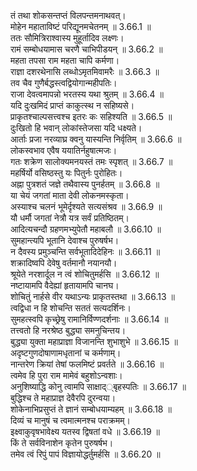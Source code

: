 

  
तं तथा शोकसन्तप्तं विलपन्तमनाथवत्।  
मोहेन महाताविष्टं परिद्यूनमचेतनम् ॥ 3.66.1 ॥   
ततः सौमित्रिराश्वास्य मुहूर्तादिव लक्ष्णः।  
रामं सम्बोधयामास चरणै चाभिपीडयन् ॥ 3.66.2 ॥   
महता तपसा राम महता चापि कर्मणा।  
राज्ञा दशरथेनासि लब्धोऽमृतमिवामरैः ॥ 3.66.3 ॥   
तव चैव गुणैर्बद्धस्त्वद्वियोगान्महीपतिः।  
राजा देवत्वमापन्नो भरतस्य यथा श्रुतम् ॥ 3.66.4 ॥   
यदि दुःखमिदं प्राप्तं काकुत्स्थ न सहिष्यसे।  
प्राकृतश्चाल्पसत्त्वश्च इतरः कः सहिश्यति ॥ 3.66.5 ॥   
दुःखितो हि भवान् लोकांस्तेजसा यदि धक्ष्यते।  
आर्ताः प्रजा नरव्याघ्र क्वनु यास्यन्ति निर्वृतिम् ॥ 3.66.6 ॥   
लोकस्वभाव एवैष ययातिर्नहुषात्मजः।  
गतः शक्रेण सालोक्यमनयस्तं तमः स्पृशत् ॥ 3.66.7 ॥   
महर्षिर्यो वसिष्ठस्तु यः पितुर्नः पुरोहितः।  
अह्ना पुत्रशतं जज्ञे तथैवास्य पुनर्हतम् ॥ 3.66.8 ॥   
या चेयं जगतां माता देवी लोकनमस्कृता।  
अस्याश्च चलनं भूमेर्दृश्यते सत्यसंश्रव ॥ 3.66.9 ॥   
यौ धर्मौ जगतां नेत्रौ यत्र सर्वं प्रतिष्ठितम्।  
आदित्यचन्दौ ग्रहणमभ्युपेतौ महाबलौ ॥ 3.66.10 ॥   
सुमहान्त्यपि भूतानि देवाश्च पुरुषर्षभ।  
न दैवस्य प्रमुञ्चन्ति सर्वभूतादिदेहिनः ॥ 3.66.11 ॥   
शक्रादिष्वपि देवेषु वर्तमानौ नयानयौ।  
श्रूयेते नरशार्दूल न त्वं शोचितुमर्हसि ॥ 3.66.12 ॥   
नष्टायामपि वैदेह्यां हृतायामपि चानघ।  
शोचितुं नार्हसे वीर यथाऽन्यः प्राकृतस्तथा ॥ 3.66.13 ॥   
त्वद्विधा न हि शोचन्ति सततं सत्यदर्शिनः।  
सुमहत्स्वपि कृच्छ्रेषु रामानिर्विण्णदर्शनाः ॥ 3.66.14 ॥   
तत्त्वतो हि नरश्रेष्ठ बुद्ध्या समनुचिन्तय।  
बुद्ध्या युक्ता महाप्राज्ञा विजानन्ति शुभाशुभे ॥ 3.66.15 ॥   
अदृष्टगुणदोषाणामधृतानां च कर्मणाम्।  
नान्तरेण क्रियां तेषां फलमिष्टं प्रवर्तते ॥ 3.66.16 ॥   
त्वमेव हि पुरा राम मामेवं बहुशोऽन्वशाः।  
अनुशिष्याद्धि कोनु त्वामपि साक्षाद््बृहस्पतिः ॥ 3.66.17 ॥   
बुद्धिश्च ते महाप्राज्ञ देवैरपि दुरन्वया।  
शोकेनाभिप्रसुप्तं ते ज्ञानं सम्बोधयाम्यहम् ॥ 3.66.18 ॥   
दिव्यं च मानुषं च त्वमात्मनश्च पराक्रमम्।  
इक्ष्वाकुवृषभावेक्ष्य यतस्व द्विषतां वधे ॥ 3.66.19 ॥   
किं ते सर्वविनाशेन कृतेन पुरुषर्षभ।  
तमेव त्वं रिपुं पापं विज्ञायोद्धर्तुमर्हसि ॥ 3.66.20 ॥   
